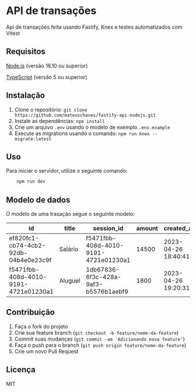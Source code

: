 # API de transações

Api de transações feita usando Fastify, Knex e testes automatizados com Vitest

## Requisitos

[Node.js](https://nodejs.org/en) (versão 16.10 ou superior)

[TypeScript](https://www.typescriptlang.org/) (versão 5 ou superior)

## Instalação

 1. Clone o repositório: `git clone https://github.com/mateuschaves/fastify-api-nodejs.git`
 2. Instale as dependências: `npm install`
 3. Crie um arquivo `.env` usando o modelo de exemplo `.env.example`
 4. Execute as migrations usando o comando: `npm run knex -- migrate:latest`

## Uso

Para iniciar o servidor, utilize o seguinte comando:

```bash
    npm run dev
```

## Modelo de dados

O modelo de uma trasação segue o seguinte modelo:

| id | title | session_id | amount | created_at
|--|--|--|--|--|
| ef820fc1-cb74-4cb2-92db-04b4e0e23c9f | Salário | f5471fbb-408d-4010-9191-4721e01230a1 | 14500 | 2023-04-26 18:40:41
| f5471fbb-408d-4010-9191-4721e01230a1 | Aluguel | 1db67836-6f3c-428a-9af3-b5576b1aebf9 | 1800 | 2023-04-26 19:20:31


## Contribuição

 1. Faça o fork do projeto
 2. Crie sua feature branch (`git checkout -b feature/nome-da-feature`)
 3. Commit suas mudanças (`git commit -am 'Adicionando nova feature'`)
 4. Faça o push para o branch (`git push origin feature/nome-da-feature`)
 5. Crie um novo Pull Request

## Licença

MIT
